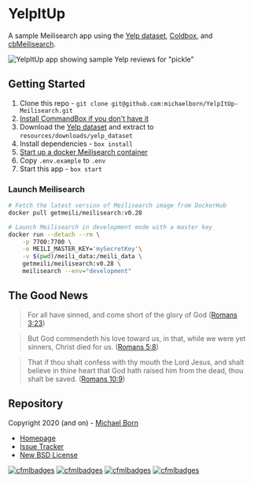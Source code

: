 # YelpItUp

A sample Meilisearch app using the [Yelp dataset](https://www.yelp.com/dataset/), [Coldbox](https://www.coldbox.org/), and [cbMeilisearch](https://github.com/michaelborn/cbmeilisearch).

![YelpItUp app showing sample Yelp reviews for "pickle"](includes/images/yelp-it-up-pickle-search.png)

## Getting Started

1. Clone this repo - `git clone git@github.com:michaelborn/YelpItUp-Meilisearch.git`
2. [Install CommandBox if you don't have it](https://commandbox.ortusbooks.com/getting-started-guide)
3. Download the [Yelp dataset](https://www.yelp.com/dataset) and extract to `resources/downloads/yelp_dataset`
4. Install dependencies - `box install`
5. [Start up a docker Meilisearch container](#launch-meilisearch)
6. Copy `.env.example` to `.env`
7. Start this app - `box start`

### Launch Meilisearch

```bash
# Fetch the latest version of Meilisearch image from DockerHub
docker pull getmeili/meilisearch:v0.28

# Launch Meilisearch in development mode with a master key
docker run --detach --rm \
    -p 7700:7700 \
    -e MEILI_MASTER_KEY='mySecretKey'\
    -v $(pwd)/meili_data:/meili_data \
    getmeili/meilisearch:v0.28 \
    meilisearch --env="development"
```

## The Good News

> For all have sinned, and come short of the glory of God ([Romans 3:23](https://www.kingjamesbibleonline.org/Romans-3-23/))

> But God commendeth his love toward us, in that, while we were yet sinners, Christ died for us. ([Romans 5:8](https://www.kingjamesbibleonline.org/Romans-5-8))

> That if thou shalt confess with thy mouth the Lord Jesus, and shalt believe in thine heart that God hath raised him from the dead, thou shalt be saved. ([Romans 10:9](https://www.kingjamesbibleonline.org/Romans-10-9/))
 
## Repository

Copyright 2020 (and on) - [Michael Born](https://michaelborn.me/)

* [Homepage](https://github.com/michaelborn/YelpItUp-Meilisearch/)
* [Issue Tracker](https://github.com/michaelborn/YelpItUp-Meilisearch/issues)
* [New BSD License](https://github.com/michaelborn/YelpItUp-Meilisearch/src/master/LICENSE.txt)

[![cfmlbadges](https://cfmlbadges.monkehworks.com/images/badges/made-with-cfml.svg)](https://cfmlbadges.monkehworks.com) [![cfmlbadges](https://cfmlbadges.monkehworks.com/images/badges/tested-with-testbox.svg)](https://cfmlbadges.monkehworks.com) [![cfmlbadges](https://cfmlbadges.monkehworks.com/images/badges/powered-by-coffee.svg)](https://cfmlbadges.monkehworks.com) [![cfmlbadges](https://cfmlbadges.monkehworks.com/images/badges/i-can-bench-press-ben-nadel.svg)](https://cfmlbadges.monkehworks.com)